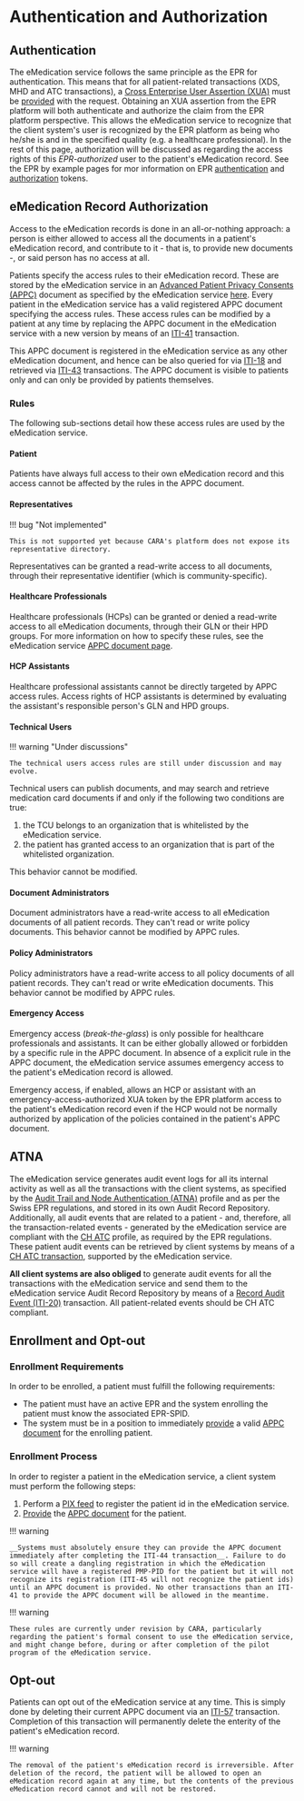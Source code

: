 # Authentication and Authorization

## Authentication

The eMedication service follows the same principle as the EPR for authentication. This means that for all patient-related transactions (XDS, MHD and ATC transactions), a [Cross Enterprise User Assertion (XUA)](https://profiles.ihe.net/ITI/TF/Volume1/ch-13.html) must be [provided](https://profiles.ihe.net/ITI/TF/Volume2/ITI-40.html) with the request. Obtaining an XUA assertion from the EPR platform will both authenticate and authorize the claim from the EPR platform perspective. This allows the eMedication service to recognize that the client system's user is recognized by the EPR platform as being who he/she is and in the specified quality (e.g. a healthcare professional). In the rest of this page, authorization will be discussed as regarding the access rights of this _EPR-authorized_ user to the patient's eMedication record. See the EPR by example pages for mor information on EPR [authentication](https://ehealthsuisse.github.io/EPR-by-example/AuthenticateUser/) and [authorization](https://ehealthsuisse.github.io/EPR-by-example/GetXAssertion/) tokens.

## eMedication Record Authorization

Access to the eMedication records is done in an all-or-nothing approach: a person is either allowed to access all the documents in a patient's eMedication record, and contribute to it - that is, to provide new documents -, or said person has no access at all.

Patients specify the access rules to their eMedication record. These are stored by the eMedication service in an [Advanced Patient Privacy Consents (APPC)](https://www.ihe.net/uploadedFiles/Documents/ITI/IHE_ITI_Suppl_APPC.pdf) document as specified by the eMedication service [here](../appc/index.md). Every patient in the eMedication service has a valid registered APPC document specifying the access rules. These access rules can be modified by a patient at any time by replacing the APPC document in the eMedication service with a new version by means of an [ITI-41](iti41.md) transaction.

This APPC document is registered in the eMedication service as any other eMedication document, and hence can be also queried for via [ITI-18](iti18.md) and retrieved via [ITI-43](iti43.md) transactions. The APPC document is visible to patients only and can only be provided by patients themselves.

### Rules
The following sub-sections detail how these access rules are used by the eMedication service.

#### Patient

Patients have always full access to their own eMedication record and this access cannot be affected by the rules in the APPC document.

#### Representatives

!!! bug "Not implemented"

    This is not supported yet because CARA's platform does not expose its representative directory.

Representatives can be granted a read-write access to all documents, through their representative identifier (which is community-specific).

#### Healthcare Professionals

Healthcare professionals (HCPs) can be granted or denied a read-write access to all eMedication documents, through their GLN or their HPD groups. For more information on how to specify these rules, see the eMedication service [APPC document page](../appc/index.md).

#### HCP Assistants

Healthcare professional assistants cannot be directly targeted by APPC access rules. Access rights of HCP assistants is determined by evaluating the assistant's responsible person's GLN and HPD groups.

#### Technical Users

!!! warning "Under discussions"

    The technical users access rules are still under discussion and may evolve.

Technical users can publish documents, and may search and retrieve medication card documents if and only if the following two conditions are true:

1. the TCU belongs to an organization that is whitelisted by the eMedication service.
2. the patient has granted access to an organization that is part of the whitelisted organization.
<!-- TODO: or only top-level? -->
<!-- TODO: is it possible to deny a TCU through its responsible GLN? -->

This behavior cannot be modified.

#### Document Administrators

Document administrators have a read-write access to all eMedication documents of all patient records.
They can't read or write policy documents.
This behavior cannot be modified by APPC rules.

#### Policy Administrators

Policy administrators have a read-write access to all policy documents of all patient records.
They can't read or write eMedication documents.
This behavior cannot be modified by APPC rules.

#### Emergency Access

Emergency access (_break-the-glass_) is only possible for healthcare professionals and assistants. It can be either globally allowed or forbidden by a specific rule in the APPC document. In absence of a explicit rule in the APPC document, the eMedication service assumes emergency access to the patient's eMedication record is allowed.

Emergency access, if enabled, allows an HCP or assistant with an emergency-access-authorized XUA token by the EPR platform access to the patient's eMedication record even if the HCP would not be normally authorized by application of the policies contained in the patient's APPC document.

## ATNA

The eMedication service generates audit event logs for all its internal activity as well as all the transactions with the client systems, as specified by the [Audit Trail and Node Authentication (ATNA)](https://profiles.ihe.net/ITI/TF/Volume1/ch-9.html) profile and as per the Swiss EPR regulations, and stored in its own Audit Record Repository. Additionally, all audit events that are related to a patient - and, therefore, all the transaction-related events - generated by the eMedication service are compliant with the [CH ATC](https://fhir.ch/ig/ch-atc/index.html) profile, as required by the EPR regulations. These patient audit events can be retrieved by client systems by means of a [CH ATC transaction](chatc.md), supported by the eMedication service.

__All client systems are also obliged__ to generate audit events for all the transactions with the eMedication service and send them to the eMedication service Audit Record Repository by means of a [Record Audit Event (ITI-20)](iti20.md) transaction. All patient-related events should be CH ATC compliant.

## Enrollment and Opt-out

### Enrollment Requirements
In order to be enrolled, a patient must fulfill the following requirements:

- The patient must have an active EPR and the system enrolling the patient must know the associated EPR-SPID.
- The system must be in a position to immediately [provide](iti41.md) a valid [APPC document](../appc/index.md) for the enrolling patient.

### Enrollment Process
In order to register a patient in the eMedication service, a client system must perform the following steps:

1. Perform a [PIX feed](iti44.md) to register the patient id in the eMedication service.
2. [Provide](iti41.md) the [APPC document](../appc/index.md) for the patient.

!!! warning

    __Systems must absolutely ensure they can provide the APPC document immediately after completing the ITI-44 transaction__. Failure to do so will create a dangling registration in which the eMedication service will have a registered PMP-PID for the patient but it will not recognize its registration (ITI-45 will not recognize the patient ids) until an APPC document is provided. No other transactions than an ITI-41 to provide the APPC document will be allowed in the meantime.

!!! warning

    These rules are currently under revision by CARA, particularly regarding the patient's formal consent to use the eMedication service, and might change before, during or after completion of the pilot program of the eMedication service.

## Opt-out

Patients can opt out of the eMedication service at any time. This is simply done by deleting their current APPC document via an [ITI-57](iti57.md) transaction. Completion of this transaction will permanently delete the enterity of the patient's eMedication record. 

!!! warning

    The removal of the patient's eMedication record is irreversible. After deletion of the record, the patient will be allowed to open an eMedication record again at any time, but the contents of the previous eMedication record cannot and will not be restored.

